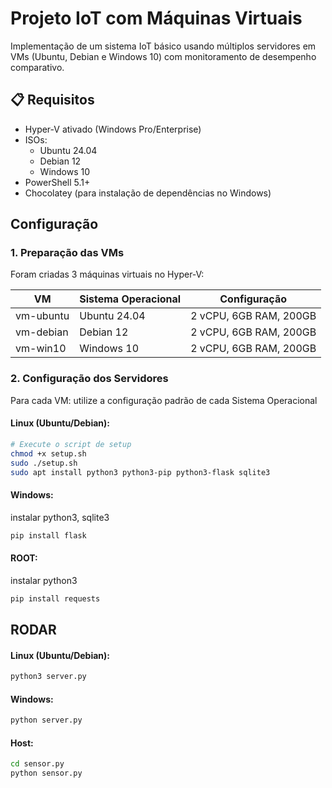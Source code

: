 # Projeto IoT com Máquinas Virtuais

Implementação de um sistema IoT básico usando múltiplos servidores em VMs (Ubuntu, Debian e Windows 10) com monitoramento de desempenho comparativo.

## 📋 Requisitos

- Hyper-V ativado (Windows Pro/Enterprise)
- ISOs:
  - Ubuntu 24.04
  - Debian 12
  - Windows 10
- PowerShell 5.1+
- Chocolatey (para instalação de dependências no Windows)

##  Configuração

### 1. Preparação das VMs

Foram criadas 3 máquinas virtuais no Hyper-V:

| VM        | Sistema Operacional | Configuração           |
|-----------|---------------------|------------------------|
| vm-ubuntu | Ubuntu 24.04        | 2 vCPU, 6GB RAM, 200GB |
| vm-debian | Debian 12           | 2 vCPU, 6GB RAM, 200GB |
| vm-win10  | Windows 10          | 2 vCPU, 6GB RAM, 200GB |

### 2. Configuração dos Servidores

Para cada VM:
utilize a configuração padrão de cada Sistema Operacional

#### Linux (Ubuntu/Debian):
```bash
# Execute o script de setup
chmod +x setup.sh
sudo ./setup.sh
sudo apt install python3 python3-pip python3-flask sqlite3
```
#### Windows:
instalar python3, sqlite3
```bash
pip install flask
```

#### ROOT:
instalar python3
```bash
pip install requests
```

##  RODAR

#### Linux (Ubuntu/Debian):
```bash
python3 server.py
```
#### Windows:
```bash
python server.py
```
#### Host:
```bash
cd sensor.py
python sensor.py
```
